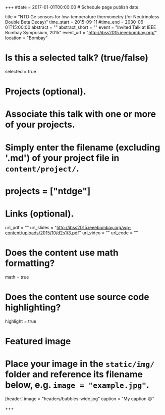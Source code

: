 +++
#date = 2017-01-01T00:00:00  # Schedule page publish date.

title = "NTD Ge sensors for low-temperature thermometry (for Neutrinoless Double Beta Decay)"
time_start = 2015-09-11
#time_end = 2030-06-01T15:00:00
abstract = ""
abstract_short = ""
event = "Invited Talk at IEEE Bombay Symposium, 2015"
event_url = "http://ibss2015.ieeebombay.org/"
location = "Bombay"

# Is this a selected talk? (true/false)
selected = true

# Projects (optional).
#   Associate this talk with one or more of your projects.
#   Simply enter the filename (excluding '.md') of your project file in `content/project/`.
# projects = ["ntdge"]

# Links (optional).
url_pdf = ""
url_slides = "http://ibss2015.ieeebombay.org/wp-content/uploads/2015/10/d2s1t3.pdf"
url_video = ""
url_code = ""

# Does the content use math formatting?
math = true

# Does the content use source code highlighting?
highlight = true

# Featured image
# Place your image in the `static/img/` folder and reference its filename below, e.g. `image = "example.jpg"`.
[header]
image = "headers/bubbles-wide.jpg"
caption = "My caption :smile:"

+++
